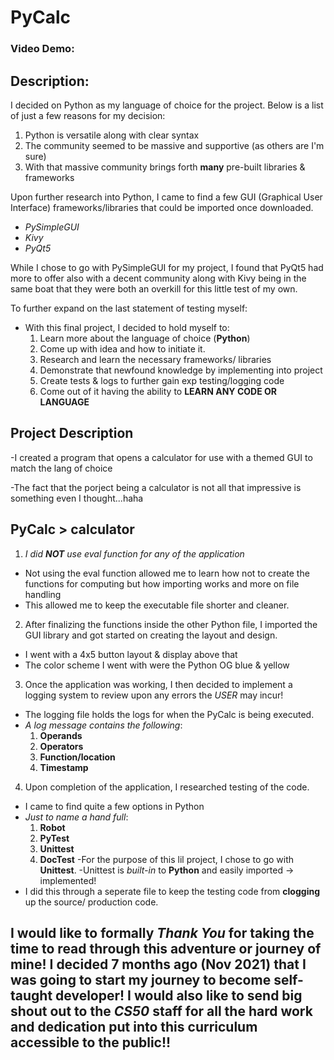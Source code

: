# **PyCalc**
### Video Demo:  **<URL HERE>**
## Description:
I decided on Python as my language of choice for the project. Below is a list of just a few reasons for my decision:
  1. Python is versatile along with clear syntax
  2. The community seemed to be massive and supportive (as others are I'm sure)
  3. With that massive community brings forth **many** pre-built libraries & frameworks
  

Upon further research into Python, I came to find a few GUI (Graphical User Interface)
  frameworks/libraries that could be imported once downloaded.
  - *PySimpleGUI*
  - *Kivy*
  - *PyQt5*

While I chose to go with PySimpleGUI for my project,
I found that PyQt5 had more to offer also with a decent community
along with Kivy being in the same boat that they were both an
overkill for this little test of my own.

To further expand on the last statement of testing myself:
  - With this final project, I decided to hold myself to:
    1. Learn more about the language of choice (**Python**)
    2. Come up with idea and how to initiate it.
    3. Research and learn the necessary frameworks/ libraries
    4. Demonstrate that newfound knowledge by implementing into project
    5. Create tests & logs to further gain exp testing/logging code
    6. Come out of it having the ability to **LEARN ANY CODE OR LANGUAGE**

## **Project Description**
-I created a program that opens a calculator for use
with a themed GUI to match the lang of choice

-The fact that the porject being a calculator is not all
that impressive is something even I thought...haha

## PyCalc > calculator
1. *I did **NOT** use eval function for any of the application*
  - Not using the eval function allowed me to learn how not to create the functions for computing but how importing works and more on file handling
  - This allowed me to keep the executable file shorter and cleaner.
2. After finalizing the functions inside the other Python file, I imported the GUI library and got started on creating the layout and design.
  - I went with a 4x5 button layout & display above that
  - The color scheme I went with were the Python OG blue & yellow
3. Once the application was working, I then decided to implement a logging system to review upon any errors the *USER* may incur!
  - The logging file holds the logs for when the PyCalc is being executed.
  - *A log message contains the following*:
    1. **Operands**
    2. **Operators**
    3. **Function/location**
    4. **Timestamp**
4. Upon completion of the application, I researched testing of the code.
  - I came to find quite a few options in Python
  - *Just to name a hand full*:
    1. **Robot**
    2. **PyTest**
    3. **Unittest**
    4. **DocTest**
  -For the purpose of this lil project, I chose to go with **Unittest**.
  -Unittest is *built-in* to **Python** and easily imported -> implemented!
  - I did this through a seperate file to keep the testing code from **clogging** up the source/ production code.


## I would like to formally *Thank You* for taking the time to read through this adventure or journey of mine! I decided 7 months ago (Nov 2021) that I was going to start my journey to become self-taught developer! I would also like to send big shout out to the *CS50* staff for all the hard work and dedication put into this curriculum accessible to the public!!
